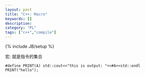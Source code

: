 ```yaml
--- 
layout: post 
title: "C++: Macro" 
keywords: [] 
description: 
category: "PL"
tags: ["c++","compile"]
--- 
```

{% include JB/setup %}


宏: 就是指令的集合
```
#define PRINT(A) std::cout<<"this is output: "<<#A<<std::endl
PRINT("hello");
```
